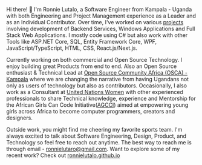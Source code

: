 Hi there! 👋 I'm Ronnie Lutalo, a Software Engineer from Kampala - Uganda with both Engineering and Project Management experience as a Leader and as an Individual Contributor. Over time, I've worked on various [projects](https://ronnielutalo.github.io/projects) involving development of Backend Services, Windows Applications and Full Stack Web Applications. I mostly code using C# but also work with other Tools like ASP.NET Core, SQL, Entity Framework Core, WPF, JavaScript/TypeScript, HTML, CSS, React.js/Next.js.

Currently working on both commercial and Open Source Technology. I enjoy building great Products from end to end. Also an Open Source enthusiast & Technical Lead at [Open Source Community Africa (OSCA) - Kampala](https://github.com/OSCA-Kampala-Chapter) where we are changing the narrative from having Ugandans not only as users of technology but also as contributors. Occasionally, I also work as a Consultant at [United Nations Women](https://www.unwomen.org/en) with other experienced professionals to share Technical knowledge, experience and Mentorship for the African Girls Can Code Initiative([AGCCI](https://africa.unwomen.org/en/stories/news/2022/05/african-girls-can-code-initiative-second-phase-launched-in-tanzania)) aimed at empowering young girls across Africa to become computer programmers, creators and designers.

Outside work, you might find me cheering my favorite sports team. I'm always excited to talk about Software Engineering, Design, Product, and Technology so feel free to reach out anytime. The best way to reach me is through email - ronnielutaro@gmail.com. Want to explore some of my recent work? Check out [ronnielutalo.github.io](https://ronnielutalo.github.io/)
